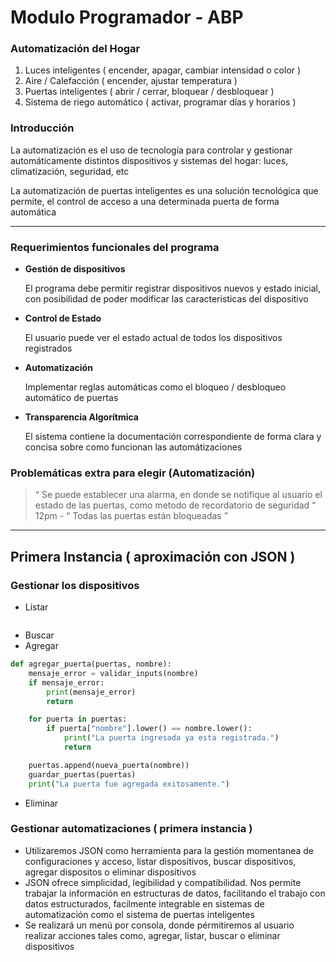 # Modulo Programador -  ABP

### Automatización del Hogar

1. Luces inteligentes ( encender, apagar, cambiar intensidad o color )
2. Aire / Calefacción ( encender, ajustar temperatura )
3. Puertas inteligentes ( abrir / cerrar, bloquear / desbloquear )
4. Sistema de riego automático ( activar, programar días y horarios )

### Introducción

La automatización es el uso de tecnología para controlar y gestionar automáticamente distintos dispositivos y sistemas del hogar: luces, climatización, seguridad, etc

La automatización de puertas inteligentes es una solución tecnológica que permite, el control de acceso a una determinada puerta de forma automática

---

### Requerimientos funcionales del programa

- **Gestión de dispositivos**
    
    El programa debe permitir registrar dispositivos nuevos y estado inicial, con posibilidad de poder modificar las caracteristicas del dispositivo
    
- **Control de Estado**
    
    El usuario puede ver el estado actual de todos los dispositivos registrados
    
- **Automatización**
    
    Implementar reglas automáticas como el bloqueo / desbloqueo  automático de puertas
    
- **Transparencia Algorítmica**
    
    El sistema contiene la documentación correspondiente de forma clara y concisa sobre como funcionan las automátizaciones
    

### Problemáticas extra para elegir (Automatización)

> “ Se puede establecer una alarma, en donde se notifique al usuario el estado de las puertas, como metodo de recordatorio de seguridad  “ 12pm - “ Todas las puertas están bloqueadas ”
> 

---

## Primera Instancia ( aproximación con JSON )

### Gestionar los dispositivos

- Listar

```python

```

- Buscar
- Agregar

```python
def agregar_puerta(puertas, nombre):
    mensaje_error = validar_inputs(nombre)
    if mensaje_error:
        print(mensaje_error)
        return

    for puerta in puertas:
        if puerta["nombre"].lower() == nombre.lower():
            print("La puerta ingresada ya esta registrada.")
            return

    puertas.append(nueva_puerta(nombre))
    guardar_puertas(puertas)
    print("La puerta fue agregada exitosamente.")
```

- Eliminar

### Gestionar automatizaciones ( primera instancia )

- Utilizaremos JSON como herramienta para la gestión momentanea de configuraciones y acceso, listar dispositivos, buscar dispositivos, agregar dispositos o eliminar dispositivos
- JSON ofrece simplicidad, legibilidad y compatibilidad. Nos permite trabajar la información en estructuras de datos, facilitando el trabajo con datos estructurados, facilmente integrable en sistemas de automatización como el sistema de puertas inteligentes
- Se realizará un menú por consola, donde pérmitiremos al usuario realizar acciones tales como, agregar, listar, buscar o eliminar dispositivos
